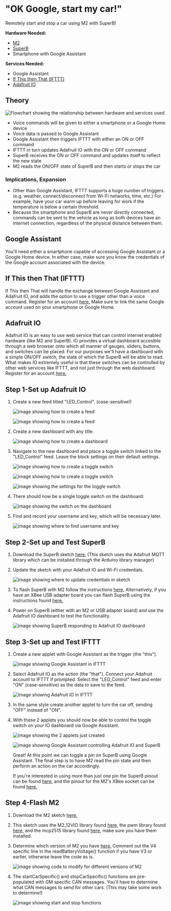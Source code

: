 # "OK Google, start my car!"

Remotely start and stop a car using M2 with SuperB!

**Hardware Needed:**

* [M2](https://www.macchina.cc/catalog/m2-boards/m2-under-dash)
* [SuperB](https://www.macchina.cc/catalog/m2-accessories/superb)
* Smartphone with Google Assistant

**Services Needed:**

* Google Assistant
* [If This then That \(IFTTT\)](https://ifttt.com/join)
* [Adafruit IO](https://io.adafruit.com/)

## Theory

![Flowchart showing the relationship between hardware and services used](../.gitbook/assets/flowchart.png)

* Voice commands will be given to either a smartphone or a Google Home device
* Voice data is passed to Google Assistant
* Google Assistant then triggers IFTTT with either an ON or OFF command
* IFTTT in turn updates Adafruit IO with the ON or OFF command
* SuperB receives the ON or OFF command and updates itself to reflect the new state
* M2 reads the ON/OFF state of SuperB and then starts or stops the car

### Implications, Expansion

* Other than Google Assistant, IFTTT supports a huge number of triggers. \(e.g. weather, connect/disconnect from Wi-Fi networks, time, etc.\) For example, have your car warm up before leaving for work if the temperature is below a certain threshold.
* Because the smartphone and SuperB are never directly connected, commands can be sent to the vehicle as long as both devices have an internet connection, regardless of the physical distance between them.

## Google Assistant

You'll need either a smartphone capable of accessing Google Assistant or a Google Home device. In either case, make sure you know the credentials of the Google account associated with the device.

## If This then That \(IFTTT\)

If This then That will handle the exchange between Google Assistant and Adafruit IO, and adds the option to use a trigger other than a voice command. Register for an account [here.](https://ifttt.com/join) Make sure to link the same Google account used on your smartphone or Google Home.

## Adafruit IO

Adafruit IO is an easy to use web service that can control internet enabled hardware \(like M2 and SuperB\). IO provides a virtual dashboard accesible through a web browser onto which all manner of gauges, sliders, buttons, and switches can be placed. For our purposes we'll have a dashboard with a simple ON/OFF switch, the state of which the SuperB will be able to read. What makes IO extremely useful is that these switches can be controlled by other web services like IFTTT, and not just through the web dashboard. Register for an account [here.](https://io.adafruit.com/)

## Step 1-Set up Adafruit IO

1. Create a new feed titled "LED\_Control". \(case-sensitive!\)

    ![image showing how to create a feed](../.gitbook/assets/adafruitio1.PNG)

    ![image showing how to create a feed](../.gitbook/assets/adafruitio2.PNG)

2. Create a new dashboard with any title.

    ![image showing how to create a dashboard](../.gitbook/assets/adafruitio3.PNG)

3. Navigate to the new dashboard and place a toggle switch linked to the "LED\_Control" feed. Leave the block settings on their default settings.

    ![image showing how to create a toggle switch](../.gitbook/assets/adafruitio4.PNG)

    ![image showing how to create a toggle switch](../.gitbook/assets/adafruitio5.PNG)

    ![image showing the settings for the toggle switch](../.gitbook/assets/adafruitio6.PNG)

4. There should now be a single toggle switch on the dashboard:

    ![image showing the switch on the dashboard](../.gitbook/assets/adafruitio7.PNG)

5. Find and record your username and key, which will be necessary later.

    ![image showing where to find username and key](../.gitbook/assets/adafruitio8.PNG)

## Step 2-Set up and Test SuperB

1. Download the SuperB sketch [here.](https://github.com/kenny-macchina/Ok-Google-Start-My-Car/tree/master/SuperB_Sketch) \(This sketch uses the Adafruit MQTT library which can be installed through the Arduino library manager\)
2. Update the sketch with your Adafruit IO and Wi-Fi credentials.

    ![image showing where to update credentials in sketch](../.gitbook/assets/superb1.PNG)

3. To flash SuperB with M2 follow the instructions [here.](http://docs.macchina.cc/superB/flashing/arduinoM2.html) Alternatively, if you have an XBee USB adapter board you can flash SuperB using the instructions found [here.](http://docs.macchina.cc/superB/hardware.html#use-xbee-usb-adapter-to-flash)
4. Power on SuperB \(either with an M2 or USB adapter board\) and use the Adafruit IO dashboard to test the functionality.  

    ![image showing SuperB responding to Adafruit IO dashboard](../.gitbook/assets/superb2.gif)

## Step 3-Set up and Test IFTTT

1. Create a new applet with Google Assistant as the trigger \(the "this"\).  

    ![image showing Google Assistant in IFTTT](../.gitbook/assets/ifttt1.PNG)

2. Select Adafruit IO as the action \(the "that"\). Connect your Adafruit account to IFTTT if prompted. Select the "LED\_Control" feed and enter "ON" \(case-sensitive\) as the data to save to the feed.  

    ![image showing Adafruit IO in IFTTT](../.gitbook/assets/ifttt2.PNG)

3. In the same style create another applet to turn the car off, sending "OFF" instead of "ON".
4. With these 2 applets you should now be able to control the toggle switch on your IO dashboard via Google Assistant.

    ![image showing the 2 applets just created](../.gitbook/assets/ifttt3.PNG)

    ![image showing Google Assistant controlling Adafruit IO and SuperB](../.gitbook/assets/ifttt4.gif)  

   Great! At this point we can toggle a pin on SuperB using Google Assistant. The final step is to have M2 read the pin state and then perform an action on the car accordingly.  

   If you're interested in using more than just one pin the SuperB pinout can be found [here,](hardware.md) and the pinout for the M2's XBee socket can be found [here.](../m2-docs/detailed-reference/processor/pin-mapping.md#xbee)

## Step 4-Flash M2

1. Download the M2 sketch [here.](https://github.com/kenny-macchina/Ok-Google-Start-My-Car/tree/master/M2_Sketch)
2. This sketch uses the M2\_12VIO library found [here,](https://github.com/TDoust/M2_12VIO) the pwm library found [here,](https://github.com/antodom/pwm_lib) and the mcp2515 library found [here,](https://github.com/macchina/Single-Wire-CAN-mcp2515) make sure you have them installed.
3. Determine which version of M2 you have [here.](../m2-docs/versions.md) Comment out the V4 specific line in the readBatteryVoltage\(\) function if you have V3 or earlier, otherwise leave the code as is.

    ![image showing code to modify for different versions of M2](../.gitbook/assets/m21.PNG)

4. The startCarSpecific\(\) and stopCarSpecific\(\) functions are pre-populated with GM specific CAN messages. You'll have to determine what CAN messages to send for other cars. \(This may take some work to determine!\)

    ![image showing start and stop functions](../.gitbook/assets/m22.PNG)

